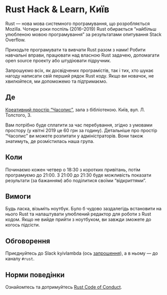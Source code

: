 # Rust Hack & Learn, Київ

Rust — нова мова системного програмування, що розробляється Mozilla. Чотири роки поспіль (2016–2019) Rust обирається “найбільш улюбленою мовою програмування” за результатами опитування Stack Overflow.

Приходьте програмувати та вивчати Rust разом з нами! Робити навчальні вправи, працювати над власною Rust задачею, допомагати open source проекту або штудіювати підручник.

Запрошуємо всіх, як досвідчених програмістів, так і тих, хто шукає нагоду написати свій перший рядок Rust коду. Якщо ви новачок, не хвилюйтеся, ми допоможемо та підтримаємо.

## Де

[Креативний простір “Часопис”](http://www.chasopys.ua/page/howtoget.html), зала з бібліотекою.
Київ, вул. Л. Толстого, 3.

Вам потрібно буде сплатити за час перебування, згідно з умовами простору (у квітні 2019 це 60 грн за годину). Детальніше про простір “Часопис” ви можете розпитати у адміністраторів. Вони також знатимуть, де розмістилась наша група.

## Коли

Починаємо кожен четвер о 18:30 з коротких привітань, потім програмуємо до 21:00. З 21:00 до 21:30 буде можливість показати результати (за бажанням) або поділитися своїми “відкриттями”.

## Вимоги

Будь ласка, візьміть ноутбук. Було б чудово заздалегідь встановити на нього Rust та налаштувати улюблений редактор для роботи з Rust кодом. Якщо не вийде прийти з ноутбуком, ви завжди зможете до когось підсісти.

## Обговорення

Приєднуйтесь до Slack kyivlambda (ось [запрошення](https://kyivlambda.slack.com/join/shared_invite/enQtMjQzMjA1Mjk2ODUwLTJmYjI3YmNmOWYzY2YwYjBlZTNhOTFjZjg1YjA2NjhmNjc5ZTBjYjVhZDk3ODIxNzg4NmFiNzdjMjNhODU5NWU)), а в ньому — до каналу `#rust`.

## Норми поведінки

Ознайомтесь та дотримуйтесь [Rust Code of Conduct](https://www.rust-lang.org/policies/code-of-conduct).
